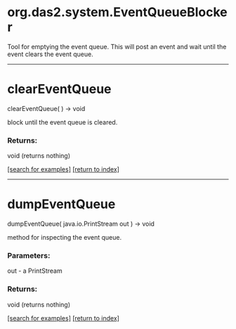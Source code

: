 # org.das2.system.EventQueueBlocker

Tool for emptying the event queue.  This will post an event and wait until
 the event clears the event queue.

***
<a name="clearEventQueue"></a>
# clearEventQueue
clearEventQueue(  ) &rarr; void

block until the event queue is cleared.

### Returns:
void (returns nothing)


<a href="https://github.com/autoplot/dev/search?q=clearEventQueue&unscoped_q=clearEventQueue">[search for examples]</a>
<a href="https://github.com/autoplot/documentation/blob/master/javadoc/index-all.md">[return to index]</a>

***
<a name="dumpEventQueue"></a>
# dumpEventQueue
dumpEventQueue( java.io.PrintStream out ) &rarr; void

method for inspecting the event queue.

### Parameters:
out - a PrintStream

### Returns:
void (returns nothing)


<a href="https://github.com/autoplot/dev/search?q=dumpEventQueue&unscoped_q=dumpEventQueue">[search for examples]</a>
<a href="https://github.com/autoplot/documentation/blob/master/javadoc/index-all.md">[return to index]</a>

